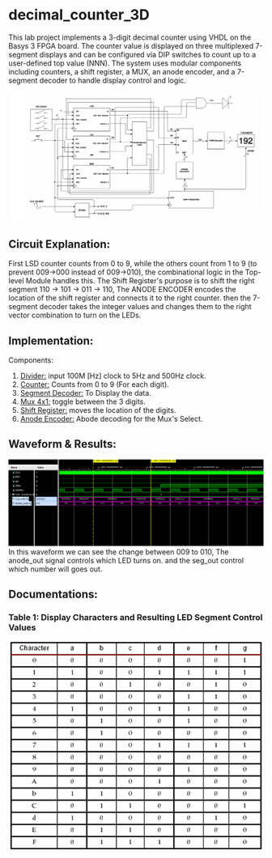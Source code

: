 # decimal_counter_3D

This lab project implements a 3-digit decimal counter using VHDL on the Basys 3 FPGA board.
The counter value is displayed on three multiplexed 7-segment displays and can be configured via DIP switches to count up to a user-defined top value (NNN).
The system uses modular components including counters, a shift register, a MUX, an anode encoder, and a 7-segment decoder to handle display control and logic.

![Decimal Counter 3D Schematic](Images/Decimal_Counter_3D_Schematic.png)
## Circuit Explanation:
First LSD counter counts from 0 to 9, while the others count from 1 to 9 (to prevent 009->000 instead of 009->010),
the combinational logic in the Top-level Module handles this. 
The Shift Register's purpose is to shift the right segment 110 -> 101 -> 011 -> 110,
The ANODE ENCODER encodes the location of the shift register and connects it to the right counter.
then the 7-segment decoder takes the integer values and changes them to the right vector combination to turn on the LEDs.

## Implementation:

Components:
1. [Divider:](new/Anode_encoder.vhd) input 100M [Hz] clock to 5Hz and 500Hz clock. 
2. [Counter:](new/counter.vhd) Counts from 0 to 9 (For each digit).
3. [Segment Decoder:](new/Seg_decoder.vhd) To Display the data.
4. [Mux 4x1:](new/Mux4x1.vhd) toggle between the 3 digits.
5. [Shift Register:](new/Shift_REG.vhd) moves the location of the digits.
6. [Anode Encoder:](new/Anode_encoder.vhd) Abode decoding for the Mux's Select.

## Waveform & Results:
![Waveform 1](Images/TestBenchWaveform.png)
In this waveform we can see the change between 009 to 010, The anode_out signal controls which LED turns on. and the seg_out control which number will goes out.

## Documentations:
### Table 1: Display Characters and Resulting LED Segment Control Values
![Table 1: Display Characters and Resulting LED Segment Control Values](Images/Display_Characters_and_Resulting_LED_Segment_Control_Values.png)
